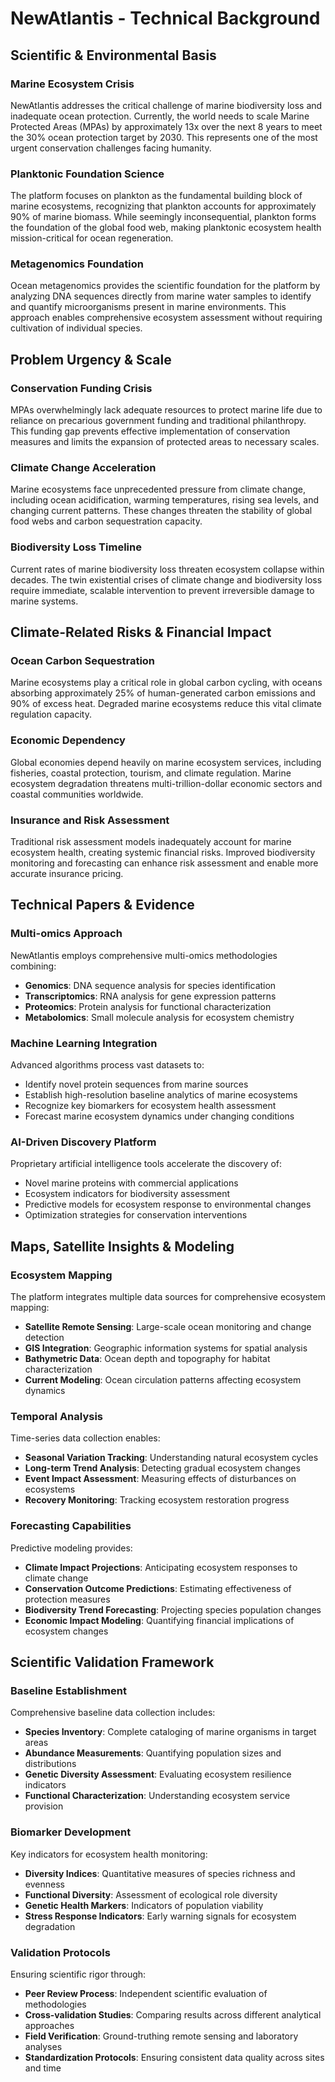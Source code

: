 # NewAtlantis - Technical Background

## Scientific & Environmental Basis

### Marine Ecosystem Crisis
NewAtlantis addresses the critical challenge of marine biodiversity loss and inadequate ocean protection. Currently, the world needs to scale Marine Protected Areas (MPAs) by approximately 13x over the next 8 years to meet the 30% ocean protection target by 2030. This represents one of the most urgent conservation challenges facing humanity.

### Planktonic Foundation Science
The platform focuses on plankton as the fundamental building block of marine ecosystems, recognizing that plankton accounts for approximately 90% of marine biomass. While seemingly inconsequential, plankton forms the foundation of the global food web, making planktonic ecosystem health mission-critical for ocean regeneration.

### Metagenomics Foundation
Ocean metagenomics provides the scientific foundation for the platform by analyzing DNA sequences directly from marine water samples to identify and quantify microorganisms present in marine environments. This approach enables comprehensive ecosystem assessment without requiring cultivation of individual species.

## Problem Urgency & Scale

### Conservation Funding Crisis
MPAs overwhelmingly lack adequate resources to protect marine life due to reliance on precarious government funding and traditional philanthropy. This funding gap prevents effective implementation of conservation measures and limits the expansion of protected areas to necessary scales.

### Climate Change Acceleration
Marine ecosystems face unprecedented pressure from climate change, including ocean acidification, warming temperatures, rising sea levels, and changing current patterns. These changes threaten the stability of global food webs and carbon sequestration capacity.

### Biodiversity Loss Timeline
Current rates of marine biodiversity loss threaten ecosystem collapse within decades. The twin existential crises of climate change and biodiversity loss require immediate, scalable intervention to prevent irreversible damage to marine systems.

## Climate-Related Risks & Financial Impact

### Ocean Carbon Sequestration
Marine ecosystems play a critical role in global carbon cycling, with oceans absorbing approximately 25% of human-generated carbon emissions and 90% of excess heat. Degraded marine ecosystems reduce this vital climate regulation capacity.

### Economic Dependency
Global economies depend heavily on marine ecosystem services, including fisheries, coastal protection, tourism, and climate regulation. Marine ecosystem degradation threatens multi-trillion-dollar economic sectors and coastal communities worldwide.

### Insurance and Risk Assessment
Traditional risk assessment models inadequately account for marine ecosystem health, creating systemic financial risks. Improved biodiversity monitoring and forecasting can enhance risk assessment and enable more accurate insurance pricing.

## Technical Papers & Evidence

### Multi-omics Approach
NewAtlantis employs comprehensive multi-omics methodologies combining:
- **Genomics**: DNA sequence analysis for species identification
- **Transcriptomics**: RNA analysis for gene expression patterns
- **Proteomics**: Protein analysis for functional characterization
- **Metabolomics**: Small molecule analysis for ecosystem chemistry

### Machine Learning Integration
Advanced algorithms process vast datasets to:
- Identify novel protein sequences from marine sources
- Establish high-resolution baseline analytics of marine ecosystems
- Recognize key biomarkers for ecosystem health assessment
- Forecast marine ecosystem dynamics under changing conditions

### AI-Driven Discovery Platform
Proprietary artificial intelligence tools accelerate the discovery of:
- Novel marine proteins with commercial applications
- Ecosystem indicators for biodiversity assessment
- Predictive models for ecosystem response to environmental changes
- Optimization strategies for conservation interventions

## Maps, Satellite Insights & Modeling

### Ecosystem Mapping
The platform integrates multiple data sources for comprehensive ecosystem mapping:
- **Satellite Remote Sensing**: Large-scale ocean monitoring and change detection
- **GIS Integration**: Geographic information systems for spatial analysis
- **Bathymetric Data**: Ocean depth and topography for habitat characterization
- **Current Modeling**: Ocean circulation patterns affecting ecosystem dynamics

### Temporal Analysis
Time-series data collection enables:
- **Seasonal Variation Tracking**: Understanding natural ecosystem cycles
- **Long-term Trend Analysis**: Detecting gradual ecosystem changes
- **Event Impact Assessment**: Measuring effects of disturbances on ecosystems
- **Recovery Monitoring**: Tracking ecosystem restoration progress

### Forecasting Capabilities
Predictive modeling provides:
- **Climate Impact Projections**: Anticipating ecosystem responses to climate change
- **Conservation Outcome Predictions**: Estimating effectiveness of protection measures
- **Biodiversity Trend Forecasting**: Projecting species population changes
- **Economic Impact Modeling**: Quantifying financial implications of ecosystem changes

## Scientific Validation Framework

### Baseline Establishment
Comprehensive baseline data collection includes:
- **Species Inventory**: Complete cataloging of marine organisms in target areas
- **Abundance Measurements**: Quantifying population sizes and distributions
- **Genetic Diversity Assessment**: Evaluating ecosystem resilience indicators
- **Functional Characterization**: Understanding ecosystem service provision

### Biomarker Development
Key indicators for ecosystem health monitoring:
- **Diversity Indices**: Quantitative measures of species richness and evenness
- **Functional Diversity**: Assessment of ecological role diversity
- **Genetic Health Markers**: Indicators of population viability
- **Stress Response Indicators**: Early warning signals for ecosystem degradation

### Validation Protocols
Ensuring scientific rigor through:
- **Peer Review Process**: Independent scientific evaluation of methodologies
- **Cross-validation Studies**: Comparing results across different analytical approaches
- **Field Verification**: Ground-truthing remote sensing and laboratory analyses
- **Standardization Protocols**: Ensuring consistent data quality across sites and time